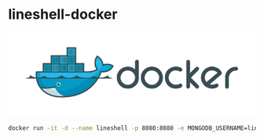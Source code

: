 # lineshell-docker

![Docker L](https://raw.githubusercontent.com/docker/docker/master/docs/static_files/docker-logo-compressed.png "Docker")

```bash
docker run -it -d --name lineshell -p 8080:8080 -e MONGODB_USERNAME=lineshell_user -e MONGODB_PASSWORD=lineshell_pass -e MONGODB_DBNAME=admin tehes/lineshell-docker
```
